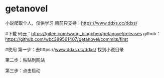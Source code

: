 # getanovel
小说爬取个人，仅供学习
目前只支持：https://www.ddxs.cc/ddxs/

#下载
码云：https://gitee.com/wang_bingchen/getanovel/releases
github：https://github.com/wbc389561407/getanovel/commits/first

#使用
第一步：去https://www.ddxs.cc/ddxs/ 
找到小说目录

第二步：粘贴到网站

第三步：点击启动
